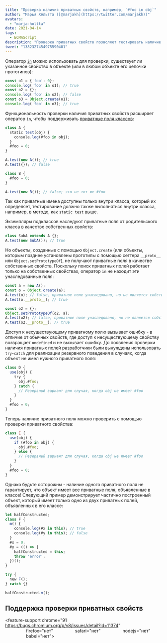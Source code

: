 ```yaml
---
title: "Проверка наличия приватных свойств, например, `#foo in obj`"
author: "Марья Хёльтта ([@marjakh](https://twitter.com/marjakh))"
avatars:
  - "marja-holtta"
date: 2021-04-14
tags:
  - ECMAScript
description: "Проверка приватных свойств позволяет тестировать наличие приватного поля в объекте."
tweet: "1382327454975590401"
---
```


Оператор [`in`](https://developer.mozilla.org/en-US/docs/Web/JavaScript/Reference/Operators/in) можно использовать для проверки, существует ли указанное свойство в объекте (или в любом объекте его цепочки прототипов):

```javascript
const o1 = {'foo': 0};
console.log('foo' in o1); // true
const o2 = {};
console.log('foo' in o2); // false
const o3 = Object.create(o1);
console.log('foo' in o3); // true
```

Функциональность проверки наличия приватных свойств расширяет оператор `in`, чтобы поддерживать [приватные поля классов](https://v8.dev/features/class-fields#private-class-fields):

```javascript
class A {
  static test(obj) {
    console.log(#foo in obj);
  }
  #foo = 0;
}

A.test(new A()); // true
A.test({}); // false

class B {
  #foo = 0;
}

A.test(new B()); // false; это не тот же #foo
```

Так как приватные имена доступны только внутри класса, который их определяет, тестирование должно также выполняться внутри класса, например, в методе, как `static test` выше.

Экземпляры подклассов наследуют приватные поля от родительского класса в качестве собственных свойств:

```javascript
class SubA extends A {};
A.test(new SubA()); // true
```

Но объекты, созданные с помощью `Object.create` (или объекты, которым позднее установлены прототипы с помощью сеттера `__proto__` или `Object.setPrototypeOf`), не получают приватные поля в качестве собственных свойств. Поскольку поиск приватных полей работает только на собственных свойствах, оператор `in` не находит эти унаследованные поля:

<!--truncate-->
```javascript
const a = new A();
const o = Object.create(a);
A.test(o); // false, приватное поле унаследовано, но не является собственным
A.test(o.__proto__); // true

const o2 = {};
Object.setPrototypeOf(o2, a);
A.test(o2); // false, приватное поле унаследовано, но не является собственным
A.test(o2.__proto__); // true
```

Доступ к несуществующему приватному полю вызывает ошибку - в отличие от обычных свойств, где доступ к несуществующему свойству возвращает `undefined` и не вызывает ошибку. До появления проверки наличия приватных полей разработчики были вынуждены использовать `try`-`catch` для реализации резервного поведения в случаях, когда объект не имел нужного приватного поля:

```javascript
class D {
  use(obj) {
    try {
      obj.#foo;
    } catch {
      // Резервный вариант для случая, когда obj не имеет #foo
    }
  }
  #foo = 0;
}
```

Теперь наличие приватного поля можно проверить с помощью проверки приватного свойства:

```javascript
class E {
  use(obj) {
    if (#foo in obj) {
      obj.#foo;
    } else {
      // Резервный вариант для случая, когда obj не имеет #foo
    }
  }
  #foo = 0;
}
```

Однако будьте осторожны - наличие одного приватного поля не гарантирует, что объект имеет все приватные поля, объявленные в классе! Следующий пример демонстрирует частично построенный объект, который имеет только одно из двух приватных полей, объявленных в его классе:

```javascript
let halfConstructed;
class F {
  m() {
    console.log(#x in this); // true
    console.log(#y in this); // false
  }
  #x = 0;
  #y = (() => {
    halfConstructed = this;
    throw 'error';
  })();
}

try {
  new F();
} catch {}

halfConstructed.m();
```

## Поддержка проверки приватных свойств

<feature-support chrome="91 https://bugs.chromium.org/p/v8/issues/detail?id=11374"
                 firefox="нет"
                 safari="нет"
                 nodejs="нет"
                 babel="нет"></feature-support>
